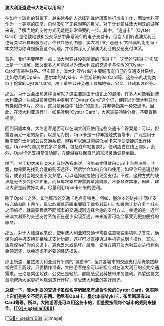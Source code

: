 **澳大利亚遠遊卡大陆可以用吗？**

在如今全球化的背景下，越来越多的人选择到其他国家旅行或者工作，而澳大利亚作为一个美丽的国度，自然吸引了无数游客的目光。对于计划前往澳大利亚的游客来说，了解当地的支付方式无疑是非常重要的一步。其中，“遠遊卡”（Oyster Card）是伦敦地铁和公交系统中非常流行的电子支付卡，但当人们听说澳大利亚也有类似名称的服务时，往往会感到困惑：澳大利亚的“遠遊卡”大陆真的能用吗？本文将为你详细解答这个问题，并带你深入了解澳大利亚的交通支付体系。

首先，我们需要明确一点：澳大利亚并没有所谓的“遠遊卡”。这里的“遠遊卡”实际上是一个误解，因为很多人可能误以为澳大利亚的交通卡与伦敦的“Oyster Card”有某种联系。但实际上，澳大利亚各州的主要城市有自己的交通支付系统，比如悉尼的Opal卡、墨尔本的Myki卡、布里斯班的Go Card等。这些卡的功能类似于伦敦的Oyster Card，用于乘坐公共交通工具如地铁、公交、轻轨和渡轮等。

那么，为什么会出现这种误解呢？这主要是由于语言上的混淆。许多人可能看到澳大利亚的一些旅游宣传资料中提到了“Oyster Card”这个词，便误以为澳大利亚也有类似的卡片。然而，这只是英语中“牡蛎”的意思，并非特指某一种交通卡。因此，在澳大利亚旅行时，如果听到“Oyster Card”，大家需要冷静分析，不要盲目相信。

回到问题本身，大陆游客是否可以在澳大利亚使用这些交通卡？答案是：可以，但需要满足一定的条件。以悉尼为例，Opal卡是一种非接触式智能卡，广泛应用于新南威尔士州的公共交通系统。游客可以通过购买Opal卡来享受便捷的出行体验。Opal卡的购买方式多种多样，包括在车站售票机、便利店或在线上购买。此外，Opal卡还支持充值功能，方便游客根据自己的需求灵活调整余额。

然而，对于初次来到澳大利亚的游客来说，可能会觉得使用Opal卡有些麻烦。毕竟，你需要先找到合适的购买途径，然后学会如何充值和使用。如果你只是短期停留，或者对当地交通不太熟悉，可以选择直接使用现金支付。不过，这种方式的缺点是无法享受折扣优惠，而且每次乘车都需要单独购票，不够经济实惠。因此，建议大家提前做好功课，尽量利用Opal卡带来的便利。

除了Opal卡之外，其他城市的交通卡也各有特色。例如，墨尔本的Myki卡同样支持充值和刷卡乘车，但它的覆盖范围主要限于维多利亚州。如果你计划在多个城市之间旅行，就需要根据不同城市的交通规则选择合适的支付方式。幸运的是，近年来澳大利亚的交通支付系统正在逐步实现互通，未来游客可能会享受到更加便捷的服务。

那么，对于大陆游客来说，使用澳大利亚的交通卡需要注意哪些事项呢？首先，确保你的手机支持非接触式支付功能，这样可以直接通过手机完成刷卡操作。其次，注意保存好你的交通卡，避免丢失或损坏。最后，记得在离开澳大利亚之前将剩余金额退还，以免造成不必要的经济损失。

综上所述，虽然澳大利亚没有所谓的“遠遊卡”，但其各城市的交通支付系统依然非常完善且高效。只要稍作准备，大陆游客完全可以轻松应对在澳大利亚的公共交通需求。无论是乘坐地铁、公交还是轻轨，都能感受到科技带来的便利。希望这篇文章能帮助大家更好地规划旅行行程，享受澳大利亚的美好风光。

**总结一下，澳大利亚的交通卡虽然名字听起来有点像伦敦的Oyster Card，但实际上它们是完全不同的东西。悉尼有Opal卡，墨尔本有Myki卡，布里斯班有Go Card等等。所以，大陆游客是可以用这些卡的，但是要按照每个城市的规则来操作。[[TG💪+ @esim1088](https://t.me/s/esim1088)]**

[[TG💪+ @esim1088](https://t.me/s/esim1088) ![Image](https://i.postimg.cc/4NQfJmqS/Snipaste-2025-05-13-00-14-12.png)]